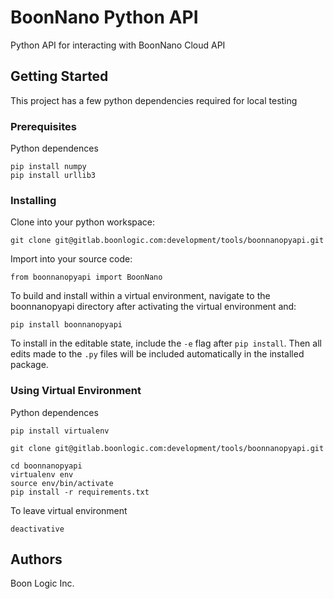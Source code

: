 # BoonNano Python API

Python API for interacting with BoonNano Cloud API

## Getting Started

This project has a few python dependencies required for local testing

### Prerequisites

Python dependences 

```
pip install numpy
pip install urllib3 
```

### Installing

Clone into your python workspace:

```
git clone git@gitlab.boonlogic.com:development/tools/boonnanopyapi.git
```

Import into your source code:

```
from boonnanopyapi import BoonNano
```

To build and install within a virtual environment, navigate to the boonnanopyapi directory after activating the virtual environment and:
```
pip install boonnanopyapi
```
To install in the editable state, include the `-e` flag after `pip install`. Then all edits made to the `.py` files will be included automatically in the installed package.

### Using Virtual Environment

Python dependences 

```
pip install virtualenv
```

```
git clone git@gitlab.boonlogic.com:development/tools/boonnanopyapi.git
```

```
cd boonnanopyapi
virtualenv env
source env/bin/activate
pip install -r requirements.txt
```


To leave virtual environment
```
deactivative
```


## Authors

Boon Logic Inc.
